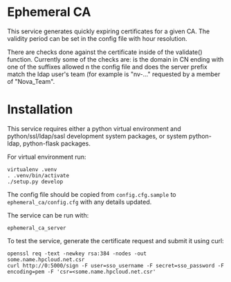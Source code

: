 Ephemeral CA
============

This service generates quickly expiring certificates for a given CA.
The validity period can be set in the config file with hour resolution.

There are checks done against the certificate inside of the validate() function.
Currently some of the checks are: is the domain in CN ending with one of the suffixes allowed n the config file and does the server prefix match the ldap user's team (for example is "nv-..." requested by a member of "Nova\_Team".

Installation
============

This service requires either a python virtual environment and python/ssl/ldap/sasl development system packages, or system python-ldap, python-flask packages.

For virtual environment run:

    virtualenv .venv
    . .venv/bin/activate
    ./setup.py develop

The config file should be copied from `config.cfg.sample` to `ephemeral_ca/config.cfg` with any details updated.

The service can be run with:

    ephemeral_ca_server

To test the service, generate the certificate request and submit it using curl:

    openssl req -text -newkey rsa:384 -nodes -out some.name.hpcloud.net.csr
    curl http://0:5000/sign -F user=sso_username -F secret=sso_password -F encoding=pem -F 'csr=<some.name.hpcloud.net.csr'

